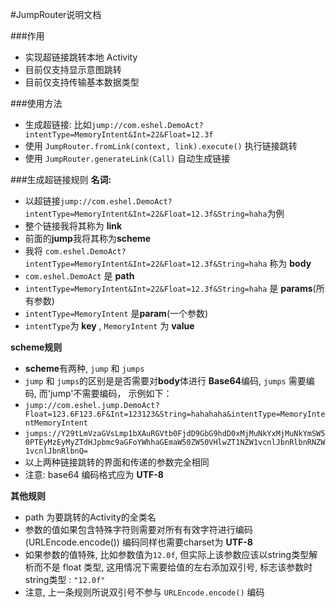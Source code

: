 #JumpRouter说明文档

###作用
* 实现超链接跳转本地 Activity
* 目前仅支持显示意图跳转
* 目前仅支持传输基本数据类型

###使用方法
* 生成超链接: 比如`jump://com.eshel.DemoAct?intentType=MemoryIntent&Int=22&Float=12.3f`
* 使用 `JumpRouter.fromLink(context, link).execute()` 执行链接跳转
* 使用 `JumpRouter.generateLink(Call)` 自动生成链接 

###生成超链接规则
**名词:**

* 以超链接`jump://com.eshel.DemoAct?intentType=MemoryIntent&Int=22&Float=12.3f&String=haha`为例
* 整个链接我将其称为 **link**
* 前面的**jump**我将其称为**scheme** 
* 我将 `com.eshel.DemoAct?intentType=MemoryIntent&Int=22&Float=12.3f&String=haha` 称为 **body**
* `com.eshel.DemoAct` 是 **path**
* `intentType=MemoryIntent&Int=22&Float=12.3f&String=haha` 是 **params**(所有参数)
* `intentType=MemoryIntent` 是**param**(一个参数)
* `intentType`为 **key** , `MemoryIntent` 为 **value**

**scheme规则**

* **scheme**有两种, `jump` 和 `jumps`
* `jump` 和 `jumps`的区别是是否需要对**body**体进行 **Base64**编码, `jumps` 需要编码, 而'jump'不需要编码， 示例如下：
* `jump://com.eshel.jump.DemoAct?Float=123.6F123.6F&Int=123123&String=hahahaha&intentType=MemoryIntentMemoryIntent`
* `jumps://Y29tLmVzaGVsLmp1bXAuRGVtb0FjdD9GbG9hdD0xMjMuNkYxMjMuNkYmSW50PTEyMzEyMyZTdHJpbmc9aGFoYWhhaGEmaW50ZW50VHlwZT1NZW1vcnlJbnRlbnRNZW1vcnlJbnRlbnQ=`
* 以上两种链接跳转的界面和传递的参数完全相同
* 注意: base64 编码格式应为 **UTF-8**

**其他规则**

* path 为要跳转的Activity的全类名
* 参数的值如果包含特殊字符则需要对所有有效字符进行编码(URLEncode.encode()) 编码同样也需要charset为 **UTF-8**
* 如果参数的值特殊, 比如参数值为`12.0f`, 但实际上该参数应该以string类型解析而不是 float 类型, 这用情况下需要给值的左右添加双引号, 标志该参数时string类型 : `"12.0f"`
* 注意, 上一条规则所说双引号不参与 `URLEncode.encode()` 编码